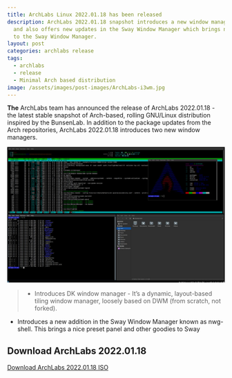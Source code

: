 ```yaml
---
title: ArchLabs Linux 2022.01.18 has been released
description: ArchLabs 2022.01.18 snapshot introduces a new window manager named DK
  and also offers new updates in the Sway Window Manager which brings nice panel presets
  to the Sway Window Manager.
layout: post
categories: archlabs release
tags:
  - archlabs
  - release
  - Minimal Arch based distribution
image: /assets/images/post-images/ArchLabs-i3wm.jpg
---
```


**The** ArchLabs team has announced the release of ArchLabs 2022.01.18 - the latest stable snapshot of Arch-based, rolling GNU/Linux distribution inspired by the BunsenLab. In addition to the package updates from the Arch repositories, ArchLabs 2022.01.18 introduces two new window managers.

![ArchLabs featured image](/assets/images/post-images/ArchLabs-i3wm.jpg)

> - Introduces DK window manager - It’s a dynamic, layout-based tiling window manager, loosely based on DWM (from scratch, not forked).
- Introduces a new addition in the Sway Window Manager known as nwg-shell. This brings a nice preset panel and other goodies to Sway

## Download ArchLabs 2022.01.18

<a href="https://sourceforge.net/projects/archlabs-linux-minimo/files/ArchLabsMinimo/archlabs-2022.01.18-x86_64.iso/download" class="download">Download ArchLabs 2022.01.18 ISO</a>
